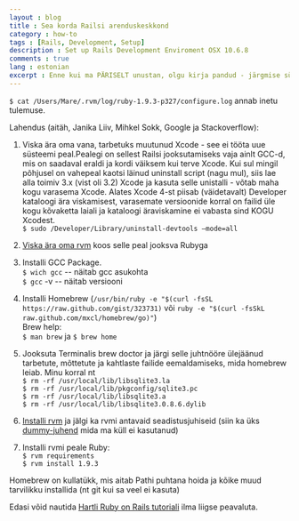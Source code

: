 ```yaml
---
layout : blog
title : Sea korda Railsi arenduskeskkond
category : how-to
tags : [Rails, Development, Setup]
description : Set up Rails Development Enviroment OSX 10.6.8
comments : true
lang : estonian
excerpt : Enne kui ma PÄRISELT unustan, olgu kirja pandud - järgmise süsteemivahetuse puhuks. Probleem - Leopardilt Snow peale üle minnes enam uut Ruby äppi luua ei saanud. Bundle install andis jsoni gemi juures vea ja kogu muusika. 
---
```


`$ cat /Users/Mare/.rvm/log/ruby-1.9.3-p327/configure.log` annab inetu tulemuse. 

Lahendus (aitäh, Janika Liiv, Mihkel Sokk, Google ja Stackoverflow):

1. Viska ära oma vana, tarbetuks muutunud Xcode - see ei tööta uue süsteemi peal.Pealegi on sellest Railsi jooksutamiseks vaja ainlt GCC-d, mis on saadaval eraldi ja kordi väiksem kui terve Xcode. Kui sul mingil põhjusel on vahepeal kaotsi läinud uninstall script (nagu mul), siis lae alla toimiv 3.x (vist oli 3.2) Xcode ja kasuta selle unistalli - võtab maha kogu varasema Xcode. Alates Xcode 4-st piisab (väidetavalt) Developer kataloogi ära viskamisest, varasemate versioonide korral on failid üle kogu kõvaketta laiali ja kataloogi äraviskamine ei vabasta sind KOGU Xcodest.  
`$ sudo /Developer/Library/uninstall-devtools –mode=all` 

2. [Viska ära oma rvm](http://www.mkoby.com/2011/06/03/completely-removing-rvm/) koos selle peal jooksva Rubyga

3. Installi GCC Package.  
	`$ wich gcc` -- näitab gcc asukohta  
	`$ gcc` -v -- näitab versiooni  

4. Installi Homebrew (`/usr/bin/ruby -e "$(curl -fsSL https://raw.github.com/gist/323731)` või `ruby -e "$(curl -fsSkL raw.github.com/mxcl/homebrew/go)"`)  
	Brew help:  
	`$ man brew` ja `$ brew home`

5. Jooksuta Terminalis brew doctor ja järgi selle juhtnööre ülejäänud tarbetute, mõttetute ja kahtlaste failide eemaldamiseks, mida homebrew leiab.
Minu korral nt   
	`$ rm -rf /usr/local/lib/libsqlite3.la`  
	`$ rm -rf /usr/local/lib/pkgconfig/sqlite3.pc`  
	`$ rm -rf /usr/local/lib/libsqlite3.a`  
	`$ rm -rf /usr/local/lib/libsqlite3.0.8.6.dylib`  

6. [Installi rvm]( http://ryanbigg.com/2011/06/mac-os-x-ruby-rvm-rails-and-you/ ) ja jälgi ka rvmi antavaid seadistusjuhiseid (siin ka üks [dummy-juhend](http://www.moncefbelyamani.com/how-to-install-xcode-homebrew-git-rvm-ruby-on-mac/) mida ma küll ei kasutanud)

7. Installi rvmi peale Ruby:   
	`$ rvm requirements`  
	`$ rvm install 1.9.3`  

Homebrew on kullatükk, mis aitab Pathi puhtana hoida ja kõike muud tarvilikku installida (nt git kui sa veel ei kasuta)

Edasi võid nautida [Hartli Ruby on Rails tutoriali](http://ruby.railstutorial.org/ruby-on-rails-tutorial-book) ilma liigse peavaluta. 
